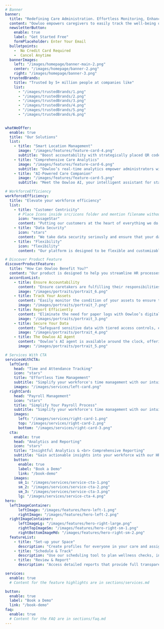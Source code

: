 ```yaml
---
# Banner
banner:
  title: "Redefining Care Administration. Effortless Monitoring, Enhanced Care Outcomes."
  content: "Oowloo empowers caregivers to easily track the well-being of those in their care. From students to tenants to patients, we simplify people management, making your job easier every step of the way."
  newsletterButton:
    enable: true
    label: "Get Started Free"
    formPlaceholder: Enter Your Email
  bulletpoints:
    -  No Credit Card Required
    -  Cancel Anytime
  bannerImages:
    left: "/images/homepage/banner-main-2.png"
    center: "/images/homepage/banner-2.png"
    right: "/images/homepage/banner-3.png"
  trustedBrands:
    title: "Trusted by 5+ million people at companies like"
    list:
      - "/images/trustedBrands/1.png"
      - "/images/trustedBrands/2.png"
      - "/images/trustedBrands/3.png"
      - "/images/trustedBrands/4.png"
      - "/images/trustedBrands/5.png"
      - "/images/trustedBrands/6.png" 
  

whatWeOffer:
  enable: true
  title: "Our Solutions"
  list:
    - title: "Smart Location Management"
      image: "/images/features/feature-card-4.png"
      subtitle: "Boost accountability with strategically placed QR codes throughout your facility. Oowloo’s smart location verification ensures staff reports are generated on-site, giving you real-time reliability and complete operational oversight."
    - title: "Comprehensive Care Analytics"
      image: "/images/features/feature-card-6.png"
      subtitle: "Oowloo’s real-time analytics empower administrators with vital insights into care recipient well-being and staff performance. Our intuitive dashboards drive informed decisions, ensuring better outcomes and greater operational efficiency."
    - title: "AI-Powered Care Companion"
      image: "/images/features/feature-card-5.png"
      subtitle: "Meet the Oowloo AI, your intelligent assistant for staying connected. This advanced agent enables authorized family, friends, and partners to securely check on their loved ones' well-being through natural conversations, as well as via text and email. "

# WorkforceEfficiency
workforceEfficiency:
  title: "Elevate your workforce efficiency" 
  list:
    - title: "Customer Centricity"
      # Place Icons inside src/icons folder and mention filename without extension
      icon: "messageStar"   
      content: "Putting our customers at the heart of everything we do, we strive to deliver exceptional experiences, personalized  solutions."
    - title: "Data Security"
      icon: "stars"   
      content: "We take data security seriously and ensure that your data is protected at all times. Our platform is designed to keep   your data safe."
    - title: "Flexibility"
      icon: "flexibility"   
      content: "Our platform is designed to be flexible and customizable to meet your unique needs. We offer a range of features and integrations."

# Discover Product Feature
discoverProductFeature:
  title: "How Can Oowloo Benefit You?"
  content: "Our product is designed to help you streamline HR processes and empower your team. Here are some of the key features:"
  accordionList: 
    - title: Ensure Accountability
      content: "Ensure caretakers are fulfilling their responsibilities with Oowloo’s smart verification tools. Our platform tracks and confirms regular check-ins on critical assets, helping you maintain high standards of care while streamlining oversight."
      image: "/images/portraits/portrait_6.png"
    - title: Track Your Assets
      content: "Easily monitor the condition of your assets to ensure they receive timely support and maintenance, keeping them in optimal condition."
      image: "/images/portraits/portrait_7.png"
    - title: Report Efficiently
      content: "Eliminate the need for paper logs with Oowloo’s digital reporting tools, allowing your staff to focus on delivering quality care."
      image: "/images/portraits/portrait_3.png"
    - title: Secure Your Data
      content: "Safeguard sensitive data with tiered access controls, ensuring only authorized individuals can view or modify information. The Oowloo platform provides peace of mind, knowing your organization's data is protected, while allowing administrators to efficiently manage user permissions to fit specific operational needs."
      image: "/images/portraits/portrait_4.png"
    - title: The Oowloo AI Agent
      content: "Oowloo’s AI agent is available around the clock, offering real-time support to administrators, caregivers, and family members. Whether it's answering routine questions, providing updates, or delivering important reminders, our AI ensures seamless communication and assistance, day or night. With 24-hour availability help is always just a message away."
      image: "/images/portraits/portrait_5.png"

# Services With CTA
servicesWithCTA:
  leftCard:
    head: "Time and Attendance Tracking"
    icon: "stars"
    title: "Effortless Time Management"
    subtitle: "Simplify your workforce's time management with our intuitive HR Management SaaS, streamlining."
    images: "/images/services/left-card.png"
  rightCard:
    head: "Payroll Management"
    icon: "stars"
    title: "Simplify Your Payroll Process"
    subtitle: "Simplify your workforce's time management with our intuitive HR Management SaaS, streamlining."
    images:
      left: "/images/services/right-card-1.png"
      top: "/images/services/right-card-2.png"
      bottom: "/images/services/right-card-3.png"
  cta:
    enable: true
    head: "Analytics and Reporting"
    icon: "stars"
    title: "Insightful Analytics & <br> Comprehensive Reporting"
    subtitle: "Gain actionable insights into your workforce with our HR <br> Management SaaS, offering robust analytics."
    button:
      enable: true
      label: "Book a Demo"
      link: "/book-demo"
    images:
      sm_1: "/images/services/service-cta-1.png"
      sm_2: "/images/services/service-cta-2.png"
      sm_3: "/images/services/service-cta-3.png"
      lg: "/images/services/service-cta-4.png"
hero:
  leftImageContainer:
      leftImage: "/images/features/hero-left-1.png"
      rightImage: "/images/features/hero-left-2.png"
  rightImageContainer:
      leftImageLg: "/images/features/hero-right-large.png"
      rightTopImageSm: "/images/features/hero-right-sm-1.png"
      rightBottomImageMd: "/images/features/hero-right-sm-2.png"
  featureList:
    - title: "Set-up your Space"
      description: "Create profiles for everyone in your care and assign roles to your team members."
    - title: "Schedule & Track"
      description: "Use our scheduling tool to plan wellness checks, inspections, and other essential tasks. Track the status and location of every individual with real-time updates."
    - title: "Review & Report"
      description: "Access detailed reports that provide full transparency into your daily operations, helping you make informed decisions and maintain the highest standards of care."

services:
  enable: true
  # Content for the feature highlights are in sections/services.md

button:
  enable: true
  label: "Book a Demo"
  link: "/book-demo"
faq:
  enable: true
  # Content for the FAQ are in sections/faq.md
---
```

